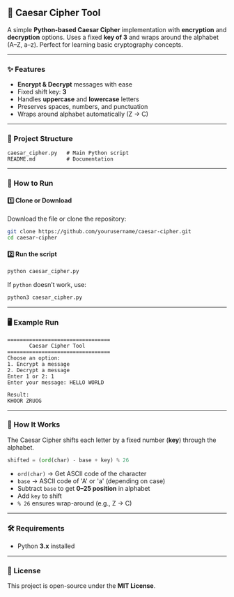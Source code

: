 
## 📜 Caesar Cipher Tool

A simple **Python-based Caesar Cipher** implementation with **encryption** and **decryption** options.
Uses a fixed **key of 3** and wraps around the alphabet (A–Z, a–z).
Perfect for learning basic cryptography concepts.

---

### ✨ Features

* **Encrypt & Decrypt** messages with ease
* Fixed shift key: **3**
* Handles **uppercase** and **lowercase** letters
* Preserves spaces, numbers, and punctuation
* Wraps around alphabet automatically (Z → C)

---

### 📂 Project Structure

```
caesar_cipher.py   # Main Python script
README.md          # Documentation
```

---

### 🚀 How to Run

#### 1️⃣ Clone or Download

Download the file or clone the repository:

```bash
git clone https://github.com/yourusername/caesar-cipher.git
cd caesar-cipher
```

#### 2️⃣ Run the script

```bash
python caesar_cipher.py
```

If `python` doesn’t work, use:

```bash
python3 caesar_cipher.py
```

---

### 🖥 Example Run

```
=================================
       Caesar Cipher Tool        
=================================
Choose an option:
1. Encrypt a message
2. Decrypt a message
Enter 1 or 2: 1
Enter your message: HELLO WORLD

Result:
KHOOR ZRUOG
```

---

### 📖 How It Works

The Caesar Cipher shifts each letter by a fixed number (**key**) through the alphabet.

```python
shifted = (ord(char) - base + key) % 26
```

* `ord(char)` → Get ASCII code of the character
* `base` → ASCII code of 'A' or 'a' (depending on case)
* Subtract `base` to get **0–25 position** in alphabet
* Add `key` to shift
* `% 26` ensures wrap-around (e.g., Z → C)

---

### 🛠 Requirements

* Python **3.x** installed

---

### 📜 License

This project is open-source under the **MIT License**.

